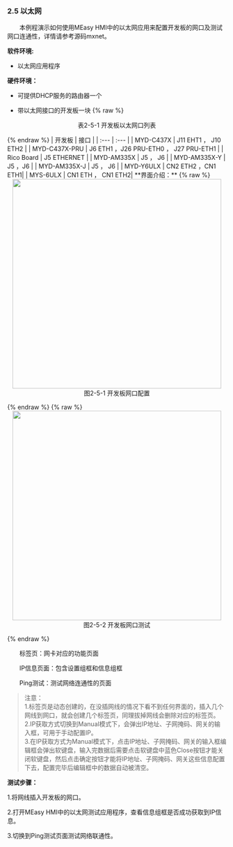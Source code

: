 ### 2.5 以太网

&emsp;&emsp;本例程演示如何使用MEasy HMI中的以太网应用来配置开发板的网口及测试网口连通性，详情请参考源码mxnet。

**软件环境:**

* 以太网应用程序

**硬件环境：**

* 可提供DHCP服务的路由器一个

* 带以太网接口的开发板一块
{% raw %}
<div align="center" > 表2-5-1 开发板以太网口列表 </div>
<p></p>
{% endraw %} 
| 开发板 | 接口 |
| :--- | :--- |
| MYD-C437X | J11 EHT1 ， J10 ETH2 |
| MYD-C437X-PRU | J6 ETH1 ，J26 PRU-ETH0 ， J27 PRU-ETH1 |
| Rico Board | J5 ETHERNET |
| MYD-AM335X | J5 ， J6 |
| MYD-AM335X-Y | J5 ，J6 |
| MYD-AM335X-J | J5 ， J6 |
| MYD-Y6ULX | CN2 ETH2 ，CN1 ETH1|
| MYS-6ULX  | CN1 ETH ， CN1 ETH2|
**界面介绍：**
{% raw %}
<div  align="center" >
<img src="/imagech/2-5-net.jpg",alt="cover", width=480 >
</div>
<div align="center" > 图2-5-1 开发板网口配置 </div>
<p></p>
{% endraw %}  
{% raw %}
<div  align="center" >
<img src="/imagech/2-5-1-net.jpg",alt="cover", width=480 >
</div>
<div align="center" > 图2-5-2 开发板网口测试 </div>
<p></p>
{% endraw %}  

&emsp;&emsp;标签页：网卡对应的功能页面

&emsp;&emsp;IP信息页面：包含设置组框和信息组框

&emsp;&emsp;Ping测试：测试网络连通性的页面

> 注意：    
> 1.标签页是动态创建的，在没插网线的情况下看不到任何界面的，插入几个网线到网口，就会创建几个标签页，同理拔掉网线会删除对应的标签页。    
> 2.IP获取方式切换到Manual模式下，会弹出IP地址、子网掩码、网关的输入框，可用于手动配置IP。    
> 3.在IP获取方式为Manual模式下，点击IP地址、子网掩码、网关的输入框编辑框会弹出软键盘，输入完数据后需要点击软键盘中蓝色Close按钮才能关闭软键盘，然后点击确定按钮才能将IP地址、子网掩码、网关这些信息配置下去，配置完毕后编辑框中的数据自动被清空。

**测试步骤：**

1.将网线插入开发板的网口。

2.打开MEasy HMI中的以太网测试应用程序，查看信息组框是否成功获取到IP信息。

3.切换到Ping测试页面测试网络联通性。  


